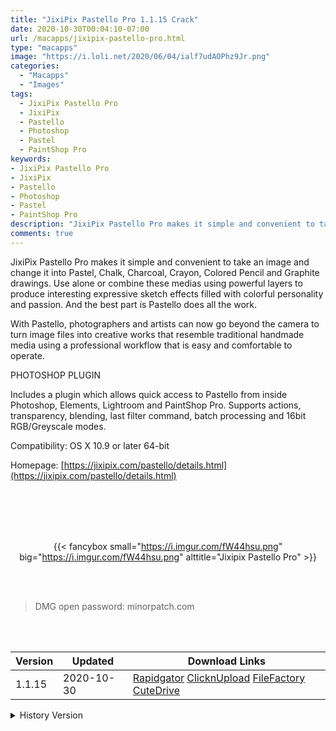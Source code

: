 ```yaml
---
title: "JixiPix Pastello Pro 1.1.15 Crack"
date: 2020-10-30T00:04:10-07:00
url: /macapps/jixipix-pastello-pro.html
type: "macapps"
image: "https://i.loli.net/2020/06/04/ialf7udAOPhz9Jr.png"
categories:
  - "Macapps"
  - "Images"
tags:
  - JixiPix Pastello Pro
  - JixiPix
  - Pastello
  - Photoshop
  - Pastel
  - PaintShop Pro
keywords:
- JixiPix Pastello Pro
- JixiPix
- Pastello
- Photoshop
- Pastel
- PaintShop Pro
description: "JixiPix Pastello Pro makes it simple and convenient to take an image and change it into Pastel, Chalk, Charcoal, Crayon, Colored Pencil and Graphite drawings"
comments: true
---
```


JixiPix Pastello Pro makes it simple and convenient to take an image and change it into Pastel, Chalk, Charcoal, Crayon, Colored Pencil and Graphite drawings. Use alone or combine these medias using powerful layers to produce interesting expressive sketch effects filled with colorful personality and passion. And the best part is Pastello does all the work.

With Pastello, photographers and artists can now go beyond the camera to turn image files into creative works that resemble traditional handmade media using a professional workflow that is easy and comfortable to operate.



PHOTOSHOP PLUGIN

Includes a plugin which allows quick access to Pastello from inside Photoshop, Elements, Lightroom and PaintShop Pro. Supports actions, transparency, blending, last filter command, batch processing and 16bit RGB/Greyscale modes.



Compatibility: OS X 10.9 or later 64-bit

Homepage: [https://jixipix.com/pastello/details.html](https://jixipix.com/pastello/details.html)

<br/>
<br/>
<script async src="https://pagead2.googlesyndication.com/pagead/js/adsbygoogle.js"></script>
<ins class="adsbygoogle"
     style="display:block; text-align:center;"
     data-ad-layout="in-article"
     data-ad-format="fluid"
     data-ad-client="ca-pub-8746275014476192"
     data-ad-slot="5144997159"></ins>
<script>
     (adsbygoogle = window.adsbygoogle || []).push({});
</script>
<br/>
<br/>


<center>

{{< fancybox small="https://i.imgur.com/fW44hsu.png" big="https://i.imgur.com/fW44hsu.png" alttitle="Jixipix Pastello Pro" >}}

</center>

<br/>
<br/>


> DMG open password: minorpatch.com

<br/>

<br/>
<div id="history_version" class="history_version">

| Version | Updated | Download Links |
| ---- | ---- | ---- |
| 1.1.15 | 2020-10-30 | [Rapidgator](https://ouo.io/c0DgQ9)   [ClicknUpload](https://ouo.io/gQneosk)   [FileFactory](https://ouo.io/qTfeal5)   [CuteDrive](https://ouo.io/jNQfJw) |
<details>
<summary>History Version</summary>

| Version | Updated | Download Links |
| ---- | ---- | ---- |
| 1.1.14 | 2020-07-10 | [UsersCloud](https://ouo.io/XZPBwv)   [ClicknUpload](https://ouo.io/TKZwJvP)   [FileFactory](https://ouo.io/jLVSxw)   [CuteDrive](https://ouo.io/e2YUlpb) |
| 1.1.12 | 2020-06-04 | [UsersCloud](https://ouo.io/rReW5L)   [ClicknUpload](https://ouo.io/6qdJzN)   [FileFactory](https://ouo.io/lG9L0l)   [CuteDrive](https://ouo.io/EH4IONK) |
</details>

</div>
